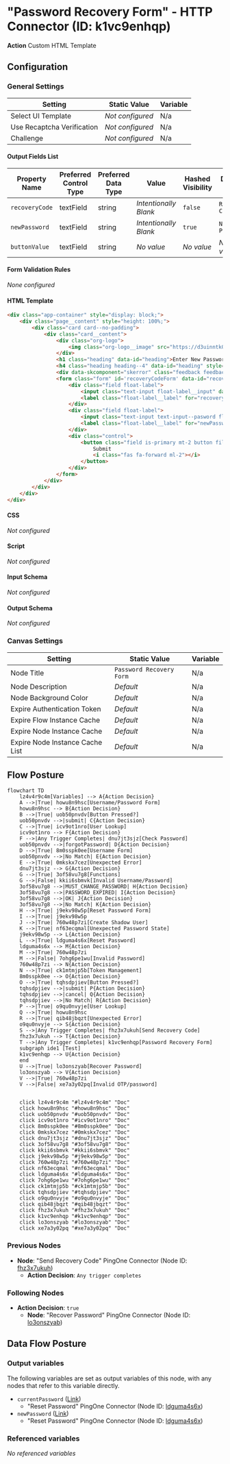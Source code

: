# "Password Recovery Form" - HTTP Connector (ID: k1vc9enhqp)

**Action** Custom HTML Template

## Configuration

### General Settings

| Setting                | Static Value  | Variable  |  
|------------------------|----------------------------------------|-------------------|
| Select UI Template | *Not configured* | N/a |
| Use Recaptcha Verification | *Not configured* | N/a |
| Challenge | *Not configured* | N/a |

#### Output Fields List

| Property Name  | Preferred Control Type | Preferred Data Type | Value                 | Hashed Visibility | Display Name    |
|----------------|------------------------|---------------------|-----------------------|-------------------|-----------------|
| `recoveryCode` | textField              | string              | *Intentionally Blank* | `false`           | `Recovery Code` |
| `newPassword`  | textField              | string              | *Intentionally Blank* | `true`            | `New Password`  |
| `buttonValue`  | textField              | string              | *No value*            | *No value*        | *No value*      |

#### Form Validation Rules

*None configured*

#### HTML Template

```html
<div class="app-container" style="display: block;">
	<div class="page__content" style="height: 100%;">
		<div class="card card--no-padding">
            <div class="card__content">
                <div class="org-logo">
                    <img class="org-logo__image" src="https://d3uinntk0mqu3p.cloudfront.net/branding/market/a3d073bc-3108-49ad-b96c-404bea59a1d0.png" alt="Company Logo" />
                </div>
                <h1 class="heading" data-id="heading">Enter New Password</h1>
                <h4 class="heading heading--4" data-id="heading" style="text-align: center;">If you have an active account with a valid email address, you will receive an email with a recovery code which you may enter here, along with a new password. If you do not have an account or email, please contact your administrator to recover your password.			</h4>
                <div data-skcomponent="skerror" class="feedback feedback--error sk-alert sk-alert-danger has-text-danger has-background-danger-light" data-skvisibility=""></div>
                <form class="form" id='recoveryCodeForm' data-id="recoveryCodeForm">
                    <div class="field float-label">
                        <input class="text-input float-label__input" data-id="recoveryCode-input" id="recoveryCode" name="recoveryCode" type="text" value="" />
                        <label class="float-label__label" for="recoveryCode">Recovery Code</label>
                    </div>
                    <div class="field float-label">
                        <input class="text-input text-input--pasword float-label__input" data-id="newPassword-input" id="newPassword" name="newPassword" type="password" value="" />
                        <label class="float-label__label" for="newPassword">New Password</label>
                    </div>
                    <div class="control">
                        <button class="field is-primary mt-2 button file-input--button button--primary brand-primary-bg" data-id="button" type="submit" data-skcomponent="skbutton" data-skbuttontype="form-submit" data-skform="recoveryCodeForm" data-skbuttonvalue="submit">
                            Submit
                            <i class="fas fa-forward ml-2"></i>
                        </button>
                    </div>
                </form>
            </div>
		</div>
	</div>
</div>

```

#### CSS

*Not configured*

#### Script

*Not configured*

#### Input Schema

*Not configured*

#### Output Schema

*Not configured*

### Canvas Settings

| Setting                | Static Value  | Variable  |  
|------------------------|----------------------------------------|-------------------|
| Node Title | `Password Recovery Form` | N/a |
| Node Description | *Default* | N/a |
| Node Background Color | *Default* | N/a |
| Expire Authentication Token | *Default* | N/a |
| Expire Flow Instance Cache | *Default* | N/a |
| Expire Node Instance Cache | *Default* | N/a |
| Expire Node Instance Cache List | *Default* | N/a |

## Flow Posture

```mermaid
flowchart TD
    lz4v4r9c4m[Variables] --> A{Action Decision}
    A -->|True| howu8n9hsc[Username/Password Form]
    howu8n9hsc --> B{Action Decision}
    B -->|True| uob50pnvdv[Button Pressed?]
    uob50pnvdv -->|submit| C{Action Decision}
    C -->|True| icv9ot1nro[User Lookup]
    icv9ot1nro --> F{Action Decision}
    F -->|Any Trigger Completes| dnu7jt3sjz[Check Password]
    uob50pnvdv -->|forgotPassword| D{Action Decision}
    D -->|True| 8m0sspk0ee[Username Form]
    uob50pnvdv -->|No Match| E{Action Decision}
    E -->|True| 0mkskx7cez[Unexpected Error]
    dnu7jt3sjz --> G{Action Decision}
    G -->|True| 3of58vu7g8[Functions]
    G -->|False| kkii6sbmvk[Invalid Username/Password]
    3of58vu7g8 -->|MUST_CHANGE_PASSWORD| H{Action Decision}
    3of58vu7g8 -->|PASSWORD_EXPIRED| I{Action Decision} 
    3of58vu7g8 -->|OK| J{Action Decision}
    3of58vu7g8 -->|No Match| K{Action Decision}
    H -->|True| j9ekv98w5p[Reset Password Form]
    I -->|True| j9ekv98w5p
    J -->|True| 760w48p7zi[Create Shadow User]
    K -->|True| nf63ecqmal[Unexpected Password State]
    j9ekv98w5p --> L{Action Decision}
    L -->|True| ldguma4s6x[Reset Password]
    ldguma4s6x --> M{Action Decision}
    M -->|True| 760w48p7zi
    M -->|False| 7ohg6pe1wu[Invalid Password]
    760w48p7zi --> N{Action Decision}
    N -->|True| ck1mtmjp5b[Token Management]
    8m0sspk0ee --> O{Action Decision}
    O -->|True| tqhsdpjiev[Button Pressed?]
    tqhsdpjiev -->|submit| P{Action Decision}
    tqhsdpjiev -->|cancel| Q{Action Decision}
    tqhsdpjiev -->|No Match| R{Action Decision}
    P -->|True| o9qu0nvyje[User Lookup]
    Q -->|True| howu8n9hsc
    R -->|True| qib48jbqzt[Unexpected Error]
    o9qu0nvyje --> S{Action Decision}
    S -->|Any Trigger Completes| fhz3x7ukuh[Send Recovery Code]
    fhz3x7ukuh --> T{Action Decision}
    T -->|Any Trigger Completes| k1vc9enhqp[Password Recovery Form]
    subgraph ide1 [Test]
    k1vc9enhqp --> U{Action Decision}
    end
    U -->|True| lo3onszyab[Recover Password]
    lo3onszyab --> V{Action Decision}
    V -->|True| 760w48p7zi
    V -->|False| xe7a3y02pq[Invalid OTP/password]
    

    click lz4v4r9c4m "#lz4v4r9c4m" "Doc"
    click howu8n9hsc "#howu8n9hsc" "Doc"
    click uob50pnvdv "#uob50pnvdv" "Doc"
    click icv9ot1nro "#icv9ot1nro" "Doc"
    click 8m0sspk0ee "#8m0sspk0ee" "Doc"
    click 0mkskx7cez "#0mkskx7cez" "Doc"
    click dnu7jt3sjz "#dnu7jt3sjz" "Doc"
    click 3of58vu7g8 "#3of58vu7g8" "Doc"
    click kkii6sbmvk "#kkii6sbmvk" "Doc"
    click j9ekv98w5p "#j9ekv98w5p" "Doc"
    click 760w48p7zi "#760w48p7zi" "Doc"
    click nf63ecqmal "#nf63ecqmal" "Doc"
    click ldguma4s6x "#ldguma4s6x" "Doc"
    click 7ohg6pe1wu "#7ohg6pe1wu" "Doc"
    click ck1mtmjp5b "#ck1mtmjp5b" "Doc"
    click tqhsdpjiev "#tqhsdpjiev" "Doc"
    click o9qu0nvyje "#o9qu0nvyje" "Doc"
    click qib48jbqzt "#qib48jbqzt" "Doc"
    click fhz3x7ukuh "#fhz3x7ukuh" "Doc"
    click k1vc9enhqp "#k1vc9enhqp" "Doc"
    click lo3onszyab "#lo3onszyab" "Doc"
    click xe7a3y02pq "#xe7a3y02pq" "Doc"
```

### Previous Nodes

* **Node**: "Send Recovery Code" PingOne Connector (Node ID: [fhz3x7ukuh](./fhz3x7ukuh.md))
  * **Action Decision**: `Any trigger completes`

### Following Nodes

* **Action Decision**: `true`
  * **Node**: "Recover Password" PingOne Connector (Node ID: [lo3onszyab](./lo3onszyab.md))

## Data Flow Posture

### Output variables

The following variables are set as output variables of this node, with any nodes that refer to this variable directly.

* `currentPassword` ([Link](../data/k1vc9enhqp_payload_output_currentpassword.md))
  * "Reset Password" PingOne Connector (Node ID: [ldguma4s6x](./ldguma4s6x.md))
* `newPassword` ([Link](../data/k1vc9enhqp_payload_output_newpassword.md))
  * "Reset Password" PingOne Connector (Node ID: [ldguma4s6x](./ldguma4s6x.md))

### Referenced variables

*No referenced variables*

